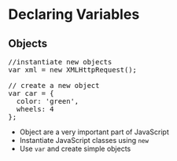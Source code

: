 # Declaring Variables
## Objects

<pre class="code javascript" >
//instantiate new objects
var xml = new XMLHttpRequest();

// create a new object
var car = {
  color: 'green',
  wheels: 4
};
</pre>

* Object are a very important part of JavaScript
* Instantiate JavaScript classes using `new`
* Use `var` and create simple objects